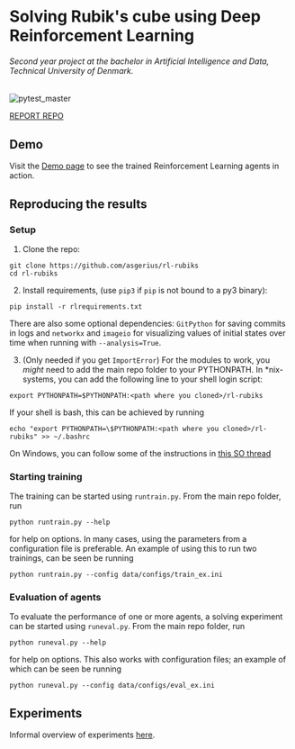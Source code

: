 # Solving Rubik's cube using Deep Reinforcement Learning

###### Second year project at the bachelor in Artificial Intelligence and Data, Technical University of Denmark.
![pytest_master](https://github.com/asgerius/rl-rubiks/workflows/pytest_master/badge.svg?branch=master)

[REPORT REPO](https://gitlab.gbar.dtu.dk/s183911/professorpatruljen)

## Demo
Visit the [Demo page](https://asgerius.github.io/rl-rubiks/) to see the trained Reinforcement Learning agents in action.

## Reproducing the results 

### Setup
1) Clone the repo:
```
git clone https://github.com/asgerius/rl-rubiks
cd rl-rubiks
```

2) Install requirements, (use `pip3` if `pip` is not bound to a py3 binary):
```
pip install -r rlrequirements.txt
```
There are also some optional dependencies: `GitPython` for saving commits in logs and `networkx` and `imageio` for visualizing values of initial states over time when running with `--analysis=True`.


3) (Only needed if you get `ImportError`) For the modules to work, you *might* need to add the main repo folder to your PYTHONPATH. 
In \*nix-systems, you can add the following line to your shell login script:
```
export PYTHONPATH=$PYTHONPATH:<path where you cloned>/rl-rubiks
```
If your shell is bash, this can be achieved by running
```
echo "export PYTHONPATH=\$PYTHONPATH:<path where you cloned>/rl-rubiks" >> ~/.bashrc
```
On Windows, you can follow some of the instructions in [this SO thread](https://stackoverflow.com/questions/3701646/how-to-add-to-the-pythonpath-in-windows-so-it-finds-my-modules-packages) 

### Starting training
The training can be started using `runtrain.py`. From the main repo folder, run
```
python runtrain.py --help
```
for help on options. In many cases, using the parameters from a configuration file is preferable. An example of using this to run two trainings, can be seen be running
```
python runtrain.py --config data/configs/train_ex.ini
```
### Evaluation of agents

To evaluate the performance of one or more agents, a solving experiment can be started using `runeval.py`. From the main repo folder, run
```
python runeval.py --help
```
for help on options. This also works with configuration files; an example of which can be seen be running
```
python runeval.py --config data/configs/eval_ex.ini
```

## Experiments

Informal overview of experiments <a href="https://docs.google.com/document/d/11RW35kaqo7_1dTyI9hc72tIbGdYEPxpnW15EcO1B0Y0/edit?usp=sharing">here</a>.
